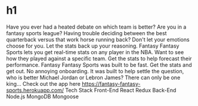 # h1
Have you ever had a heated debate on which team is better? Are you in a fantasy sports league? Having trouble deciding between the best quarterback versus that work horse running back? Don't let your emotions choose for you. Let the stats back up your reasoning.
Fantasy Fantasy Sports lets you get real-time stats on any player in the NBA. Want to see how they played against a specific team. Get the stats to help forecast their performance.
Fantasy Fantasy Sports was built to be fast. Get the stats and get out. No annoying onboarding. It was built to help settle the question, who is better Michael Jordan or Lebron James? There can only be one king...
Check out the app here https://fantasy-fantasy-sports.herokuapp.com/
Tech Stack
Front-End
React
Redux
Back-End
Node.js
MongoDB
Mongoose